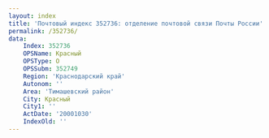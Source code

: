 ```yaml
---
layout: index
title: 'Почтовый индекс 352736: отделение почтовой связи Почты России'
permalink: /352736/
data:
    Index: 352736
    OPSName: Красный
    OPSType: О
    OPSSubm: 352749
    Region: 'Краснодарский край'
    Autonom: ''
    Area: 'Тимашевский район'
    City: Красный
    City1: ''
    ActDate: '20001030'
    IndexOld: ''
---
```

